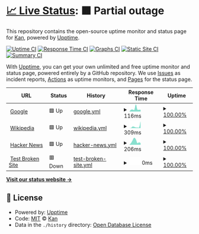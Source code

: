 # [📈 Live Status](https://kan014.github.io/StatusPage_ByUpptime/): <!--live status--> **🟧 Partial outage**

This repository contains the open-source uptime monitor and status page for [Kan](https://Kan014/Kan014), powered by [Upptime](https://github.com/upptime/upptime).

[![Uptime CI](https://github.com/Kan014/Kan014/workflows/Uptime%20CI/badge.svg)](https://github.com/Kan014/Kan014/actions?query=workflow%3A%22Uptime+CI%22)
[![Response Time CI](https://github.com/Kan014/Kan014/workflows/Response%20Time%20CI/badge.svg)](https://github.com/Kan014/Kan014/actions?query=workflow%3A%22Response+Time+CI%22)
[![Graphs CI](https://github.com/Kan014/Kan014/workflows/Graphs%20CI/badge.svg)](https://github.com/Kan014/Kan014/actions?query=workflow%3A%22Graphs+CI%22)
[![Static Site CI](https://github.com/Kan014/Kan014/workflows/Static%20Site%20CI/badge.svg)](https://github.com/Kan014/Kan014/actions?query=workflow%3A%22Static+Site+CI%22)
[![Summary CI](https://github.com/Kan014/Kan014/workflows/Summary%20CI/badge.svg)](https://github.com/Kan014/Kan014/actions?query=workflow%3A%22Summary+CI%22)

With [Upptime](https://upptime.js.org), you can get your own unlimited and free uptime monitor and status page, powered entirely by a GitHub repository. We use [Issues](https://github.com/Kan014/Kan014/issues) as incident reports, [Actions](https://github.com/Kan014/Kan014/actions) as uptime monitors, and [Pages](https://Kan014.github.io/Kan014) for the status page.

<!--start: status pages-->
<!-- This summary is generated by Upptime (https://github.com/upptime/upptime) -->
<!-- Do not edit this manually, your changes will be overwritten -->
<!-- prettier-ignore -->
| URL | Status | History | Response Time | Uptime |
| --- | ------ | ------- | ------------- | ------ |
| <img alt="" src="https://favicons.githubusercontent.com/www.google.com" height="13"> [Google](https://www.google.com) | 🟩 Up | [google.yml](https://github.com/Kan014/StatusPage_ByUpptime/commits/HEAD/history/google.yml) | <details><summary><img alt="Response time graph" src="./graphs/google/response-time-week.png" height="20"> 116ms</summary><br><a href="https://Kan014.github.io/StatusPage_ByUpptime/history/google"><img alt="Response time 98" src="https://img.shields.io/endpoint?url=https%3A%2F%2Fraw.githubusercontent.com%2FKan014%2FStatusPage_ByUpptime%2FHEAD%2Fapi%2Fgoogle%2Fresponse-time.json"></a><br><a href="https://Kan014.github.io/StatusPage_ByUpptime/history/google"><img alt="24-hour response time 79" src="https://img.shields.io/endpoint?url=https%3A%2F%2Fraw.githubusercontent.com%2FKan014%2FStatusPage_ByUpptime%2FHEAD%2Fapi%2Fgoogle%2Fresponse-time-day.json"></a><br><a href="https://Kan014.github.io/StatusPage_ByUpptime/history/google"><img alt="7-day response time 116" src="https://img.shields.io/endpoint?url=https%3A%2F%2Fraw.githubusercontent.com%2FKan014%2FStatusPage_ByUpptime%2FHEAD%2Fapi%2Fgoogle%2Fresponse-time-week.json"></a><br><a href="https://Kan014.github.io/StatusPage_ByUpptime/history/google"><img alt="30-day response time 116" src="https://img.shields.io/endpoint?url=https%3A%2F%2Fraw.githubusercontent.com%2FKan014%2FStatusPage_ByUpptime%2FHEAD%2Fapi%2Fgoogle%2Fresponse-time-month.json"></a><br><a href="https://Kan014.github.io/StatusPage_ByUpptime/history/google"><img alt="1-year response time 98" src="https://img.shields.io/endpoint?url=https%3A%2F%2Fraw.githubusercontent.com%2FKan014%2FStatusPage_ByUpptime%2FHEAD%2Fapi%2Fgoogle%2Fresponse-time-year.json"></a></details> | <details><summary><a href="https://Kan014.github.io/StatusPage_ByUpptime/history/google">100.00%</a></summary><a href="https://Kan014.github.io/StatusPage_ByUpptime/history/google"><img alt="All-time uptime 100.00%" src="https://img.shields.io/endpoint?url=https%3A%2F%2Fraw.githubusercontent.com%2FKan014%2FStatusPage_ByUpptime%2FHEAD%2Fapi%2Fgoogle%2Fuptime.json"></a><br><a href="https://Kan014.github.io/StatusPage_ByUpptime/history/google"><img alt="24-hour uptime 100.00%" src="https://img.shields.io/endpoint?url=https%3A%2F%2Fraw.githubusercontent.com%2FKan014%2FStatusPage_ByUpptime%2FHEAD%2Fapi%2Fgoogle%2Fuptime-day.json"></a><br><a href="https://Kan014.github.io/StatusPage_ByUpptime/history/google"><img alt="7-day uptime 100.00%" src="https://img.shields.io/endpoint?url=https%3A%2F%2Fraw.githubusercontent.com%2FKan014%2FStatusPage_ByUpptime%2FHEAD%2Fapi%2Fgoogle%2Fuptime-week.json"></a><br><a href="https://Kan014.github.io/StatusPage_ByUpptime/history/google"><img alt="30-day uptime 100.00%" src="https://img.shields.io/endpoint?url=https%3A%2F%2Fraw.githubusercontent.com%2FKan014%2FStatusPage_ByUpptime%2FHEAD%2Fapi%2Fgoogle%2Fuptime-month.json"></a><br><a href="https://Kan014.github.io/StatusPage_ByUpptime/history/google"><img alt="1-year uptime 100.00%" src="https://img.shields.io/endpoint?url=https%3A%2F%2Fraw.githubusercontent.com%2FKan014%2FStatusPage_ByUpptime%2FHEAD%2Fapi%2Fgoogle%2Fuptime-year.json"></a></details>
| <img alt="" src="https://favicons.githubusercontent.com/en.wikipedia.org" height="13"> [Wikipedia](https://en.wikipedia.org) | 🟩 Up | [wikipedia.yml](https://github.com/Kan014/StatusPage_ByUpptime/commits/HEAD/history/wikipedia.yml) | <details><summary><img alt="Response time graph" src="./graphs/wikipedia/response-time-week.png" height="20"> 309ms</summary><br><a href="https://Kan014.github.io/StatusPage_ByUpptime/history/wikipedia"><img alt="Response time 198" src="https://img.shields.io/endpoint?url=https%3A%2F%2Fraw.githubusercontent.com%2FKan014%2FStatusPage_ByUpptime%2FHEAD%2Fapi%2Fwikipedia%2Fresponse-time.json"></a><br><a href="https://Kan014.github.io/StatusPage_ByUpptime/history/wikipedia"><img alt="24-hour response time 1254" src="https://img.shields.io/endpoint?url=https%3A%2F%2Fraw.githubusercontent.com%2FKan014%2FStatusPage_ByUpptime%2FHEAD%2Fapi%2Fwikipedia%2Fresponse-time-day.json"></a><br><a href="https://Kan014.github.io/StatusPage_ByUpptime/history/wikipedia"><img alt="7-day response time 309" src="https://img.shields.io/endpoint?url=https%3A%2F%2Fraw.githubusercontent.com%2FKan014%2FStatusPage_ByUpptime%2FHEAD%2Fapi%2Fwikipedia%2Fresponse-time-week.json"></a><br><a href="https://Kan014.github.io/StatusPage_ByUpptime/history/wikipedia"><img alt="30-day response time 212" src="https://img.shields.io/endpoint?url=https%3A%2F%2Fraw.githubusercontent.com%2FKan014%2FStatusPage_ByUpptime%2FHEAD%2Fapi%2Fwikipedia%2Fresponse-time-month.json"></a><br><a href="https://Kan014.github.io/StatusPage_ByUpptime/history/wikipedia"><img alt="1-year response time 198" src="https://img.shields.io/endpoint?url=https%3A%2F%2Fraw.githubusercontent.com%2FKan014%2FStatusPage_ByUpptime%2FHEAD%2Fapi%2Fwikipedia%2Fresponse-time-year.json"></a></details> | <details><summary><a href="https://Kan014.github.io/StatusPage_ByUpptime/history/wikipedia">100.00%</a></summary><a href="https://Kan014.github.io/StatusPage_ByUpptime/history/wikipedia"><img alt="All-time uptime 100.00%" src="https://img.shields.io/endpoint?url=https%3A%2F%2Fraw.githubusercontent.com%2FKan014%2FStatusPage_ByUpptime%2FHEAD%2Fapi%2Fwikipedia%2Fuptime.json"></a><br><a href="https://Kan014.github.io/StatusPage_ByUpptime/history/wikipedia"><img alt="24-hour uptime 100.00%" src="https://img.shields.io/endpoint?url=https%3A%2F%2Fraw.githubusercontent.com%2FKan014%2FStatusPage_ByUpptime%2FHEAD%2Fapi%2Fwikipedia%2Fuptime-day.json"></a><br><a href="https://Kan014.github.io/StatusPage_ByUpptime/history/wikipedia"><img alt="7-day uptime 100.00%" src="https://img.shields.io/endpoint?url=https%3A%2F%2Fraw.githubusercontent.com%2FKan014%2FStatusPage_ByUpptime%2FHEAD%2Fapi%2Fwikipedia%2Fuptime-week.json"></a><br><a href="https://Kan014.github.io/StatusPage_ByUpptime/history/wikipedia"><img alt="30-day uptime 100.00%" src="https://img.shields.io/endpoint?url=https%3A%2F%2Fraw.githubusercontent.com%2FKan014%2FStatusPage_ByUpptime%2FHEAD%2Fapi%2Fwikipedia%2Fuptime-month.json"></a><br><a href="https://Kan014.github.io/StatusPage_ByUpptime/history/wikipedia"><img alt="1-year uptime 100.00%" src="https://img.shields.io/endpoint?url=https%3A%2F%2Fraw.githubusercontent.com%2FKan014%2FStatusPage_ByUpptime%2FHEAD%2Fapi%2Fwikipedia%2Fuptime-year.json"></a></details>
| <img alt="" src="https://favicons.githubusercontent.com/news.ycombinator.com" height="13"> [Hacker News](https://news.ycombinator.com) | 🟩 Up | [hacker-news.yml](https://github.com/Kan014/StatusPage_ByUpptime/commits/HEAD/history/hacker-news.yml) | <details><summary><img alt="Response time graph" src="./graphs/hacker-news/response-time-week.png" height="20"> 206ms</summary><br><a href="https://Kan014.github.io/StatusPage_ByUpptime/history/hacker-news"><img alt="Response time 255" src="https://img.shields.io/endpoint?url=https%3A%2F%2Fraw.githubusercontent.com%2FKan014%2FStatusPage_ByUpptime%2FHEAD%2Fapi%2Fhacker-news%2Fresponse-time.json"></a><br><a href="https://Kan014.github.io/StatusPage_ByUpptime/history/hacker-news"><img alt="24-hour response time 99" src="https://img.shields.io/endpoint?url=https%3A%2F%2Fraw.githubusercontent.com%2FKan014%2FStatusPage_ByUpptime%2FHEAD%2Fapi%2Fhacker-news%2Fresponse-time-day.json"></a><br><a href="https://Kan014.github.io/StatusPage_ByUpptime/history/hacker-news"><img alt="7-day response time 206" src="https://img.shields.io/endpoint?url=https%3A%2F%2Fraw.githubusercontent.com%2FKan014%2FStatusPage_ByUpptime%2FHEAD%2Fapi%2Fhacker-news%2Fresponse-time-week.json"></a><br><a href="https://Kan014.github.io/StatusPage_ByUpptime/history/hacker-news"><img alt="30-day response time 231" src="https://img.shields.io/endpoint?url=https%3A%2F%2Fraw.githubusercontent.com%2FKan014%2FStatusPage_ByUpptime%2FHEAD%2Fapi%2Fhacker-news%2Fresponse-time-month.json"></a><br><a href="https://Kan014.github.io/StatusPage_ByUpptime/history/hacker-news"><img alt="1-year response time 255" src="https://img.shields.io/endpoint?url=https%3A%2F%2Fraw.githubusercontent.com%2FKan014%2FStatusPage_ByUpptime%2FHEAD%2Fapi%2Fhacker-news%2Fresponse-time-year.json"></a></details> | <details><summary><a href="https://Kan014.github.io/StatusPage_ByUpptime/history/hacker-news">100.00%</a></summary><a href="https://Kan014.github.io/StatusPage_ByUpptime/history/hacker-news"><img alt="All-time uptime 99.95%" src="https://img.shields.io/endpoint?url=https%3A%2F%2Fraw.githubusercontent.com%2FKan014%2FStatusPage_ByUpptime%2FHEAD%2Fapi%2Fhacker-news%2Fuptime.json"></a><br><a href="https://Kan014.github.io/StatusPage_ByUpptime/history/hacker-news"><img alt="24-hour uptime 100.00%" src="https://img.shields.io/endpoint?url=https%3A%2F%2Fraw.githubusercontent.com%2FKan014%2FStatusPage_ByUpptime%2FHEAD%2Fapi%2Fhacker-news%2Fuptime-day.json"></a><br><a href="https://Kan014.github.io/StatusPage_ByUpptime/history/hacker-news"><img alt="7-day uptime 100.00%" src="https://img.shields.io/endpoint?url=https%3A%2F%2Fraw.githubusercontent.com%2FKan014%2FStatusPage_ByUpptime%2FHEAD%2Fapi%2Fhacker-news%2Fuptime-week.json"></a><br><a href="https://Kan014.github.io/StatusPage_ByUpptime/history/hacker-news"><img alt="30-day uptime 100.00%" src="https://img.shields.io/endpoint?url=https%3A%2F%2Fraw.githubusercontent.com%2FKan014%2FStatusPage_ByUpptime%2FHEAD%2Fapi%2Fhacker-news%2Fuptime-month.json"></a><br><a href="https://Kan014.github.io/StatusPage_ByUpptime/history/hacker-news"><img alt="1-year uptime 99.89%" src="https://img.shields.io/endpoint?url=https%3A%2F%2Fraw.githubusercontent.com%2FKan014%2FStatusPage_ByUpptime%2FHEAD%2Fapi%2Fhacker-news%2Fuptime-year.json"></a></details>
| <img alt="" src="https://favicons.githubusercontent.com/thissitedoesnotexist.koj.co" height="13"> [Test Broken Site](https://thissitedoesnotexist.koj.co) | 🟥 Down | [test-broken-site.yml](https://github.com/Kan014/StatusPage_ByUpptime/commits/HEAD/history/test-broken-site.yml) | <details><summary><img alt="Response time graph" src="./graphs/test-broken-site/response-time-week.png" height="20"> 0ms</summary><br><a href="https://Kan014.github.io/StatusPage_ByUpptime/history/test-broken-site"><img alt="Response time 0" src="https://img.shields.io/endpoint?url=https%3A%2F%2Fraw.githubusercontent.com%2FKan014%2FStatusPage_ByUpptime%2FHEAD%2Fapi%2Ftest-broken-site%2Fresponse-time.json"></a><br><a href="https://Kan014.github.io/StatusPage_ByUpptime/history/test-broken-site"><img alt="24-hour response time 0" src="https://img.shields.io/endpoint?url=https%3A%2F%2Fraw.githubusercontent.com%2FKan014%2FStatusPage_ByUpptime%2FHEAD%2Fapi%2Ftest-broken-site%2Fresponse-time-day.json"></a><br><a href="https://Kan014.github.io/StatusPage_ByUpptime/history/test-broken-site"><img alt="7-day response time 0" src="https://img.shields.io/endpoint?url=https%3A%2F%2Fraw.githubusercontent.com%2FKan014%2FStatusPage_ByUpptime%2FHEAD%2Fapi%2Ftest-broken-site%2Fresponse-time-week.json"></a><br><a href="https://Kan014.github.io/StatusPage_ByUpptime/history/test-broken-site"><img alt="30-day response time 0" src="https://img.shields.io/endpoint?url=https%3A%2F%2Fraw.githubusercontent.com%2FKan014%2FStatusPage_ByUpptime%2FHEAD%2Fapi%2Ftest-broken-site%2Fresponse-time-month.json"></a><br><a href="https://Kan014.github.io/StatusPage_ByUpptime/history/test-broken-site"><img alt="1-year response time 0" src="https://img.shields.io/endpoint?url=https%3A%2F%2Fraw.githubusercontent.com%2FKan014%2FStatusPage_ByUpptime%2FHEAD%2Fapi%2Ftest-broken-site%2Fresponse-time-year.json"></a></details> | <details><summary><a href="https://Kan014.github.io/StatusPage_ByUpptime/history/test-broken-site">100.00%</a></summary><a href="https://Kan014.github.io/StatusPage_ByUpptime/history/test-broken-site"><img alt="All-time uptime 100.00%" src="https://img.shields.io/endpoint?url=https%3A%2F%2Fraw.githubusercontent.com%2FKan014%2FStatusPage_ByUpptime%2FHEAD%2Fapi%2Ftest-broken-site%2Fuptime.json"></a><br><a href="https://Kan014.github.io/StatusPage_ByUpptime/history/test-broken-site"><img alt="24-hour uptime 100.00%" src="https://img.shields.io/endpoint?url=https%3A%2F%2Fraw.githubusercontent.com%2FKan014%2FStatusPage_ByUpptime%2FHEAD%2Fapi%2Ftest-broken-site%2Fuptime-day.json"></a><br><a href="https://Kan014.github.io/StatusPage_ByUpptime/history/test-broken-site"><img alt="7-day uptime 100.00%" src="https://img.shields.io/endpoint?url=https%3A%2F%2Fraw.githubusercontent.com%2FKan014%2FStatusPage_ByUpptime%2FHEAD%2Fapi%2Ftest-broken-site%2Fuptime-week.json"></a><br><a href="https://Kan014.github.io/StatusPage_ByUpptime/history/test-broken-site"><img alt="30-day uptime 100.00%" src="https://img.shields.io/endpoint?url=https%3A%2F%2Fraw.githubusercontent.com%2FKan014%2FStatusPage_ByUpptime%2FHEAD%2Fapi%2Ftest-broken-site%2Fuptime-month.json"></a><br><a href="https://Kan014.github.io/StatusPage_ByUpptime/history/test-broken-site"><img alt="1-year uptime 100.00%" src="https://img.shields.io/endpoint?url=https%3A%2F%2Fraw.githubusercontent.com%2FKan014%2FStatusPage_ByUpptime%2FHEAD%2Fapi%2Ftest-broken-site%2Fuptime-year.json"></a></details>

<!--end: status pages-->

[**Visit our status website →**](https://kan014.github.io/StatusPage_ByUpptime/)

## 📄 License

- Powered by: [Upptime](https://github.com/upptime/upptime)
- Code: [MIT](./LICENSE) © [Kan](https://Kan014/Kan014)
- Data in the `./history` directory: [Open Database License](https://opendatacommons.org/licenses/odbl/1-0/)
